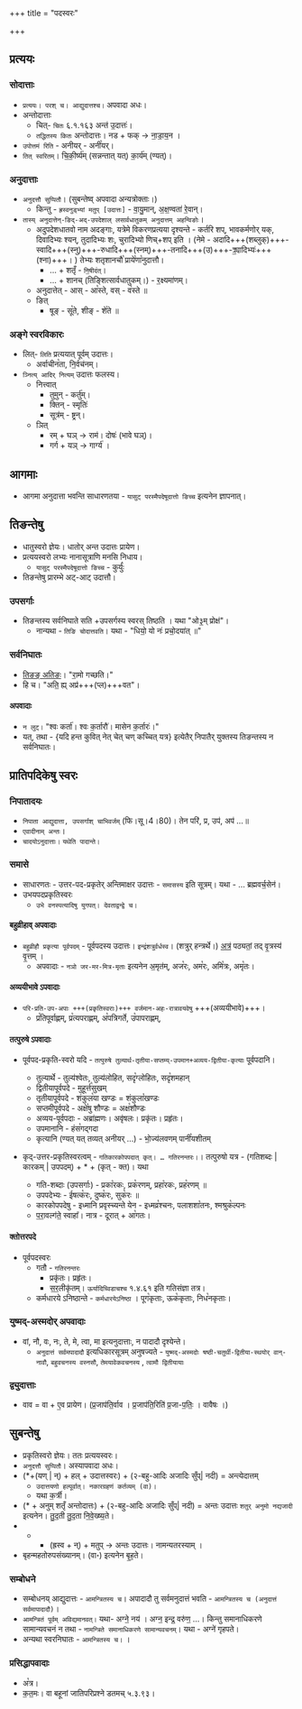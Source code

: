 +++
title = "पदस्वरः"

+++

## प्रत्ययः
### सोदात्ताः
- `प्रत्ययः। परश् च। आद्युदात्तश्च।` अपवादा अधः।
- अन्तोदात्ताः
  - चित्- `चितः` ६.१.१६३ अन्त॑ उ॒दात्तः॑।
  - `तद्धितस्य कितः` अन्तोदात्तः।  नड + फक् → ना॒डा॒य॒न ।
- `उपोत्तमं रिति` - अनीयर् - अनी꣡यर्।
- `तित् स्वरितम्`। चि॒की॒र्ष्य॑म् (सन्नन्तात् यत्) का॒र्य॑म् (ण्यत्)।

### अनुदात्ताः
- `अनुदत्तौ सुप्पितौ`। (सुबन्तेष्व् अपवादा अन्यत्रोक्ताः।)
  - किन्तु - `ह्रस्वनुड्भ्यां मतुप् [उदात्तः]` - वा॒यु॒मान्, अ॒क्ष॒ण्वता॑ रे॒वान्।
- `तास्य् अनुदात्तेन्-ङिद्-अद्-उपदेशाल् लसार्वधातुकम् अनुदात्तम् अहन्विङोः`।
  - अदुपदेशधातवो नाम अदङ्गाः, यत्रेमे विकरणप्रत्यया दृश्यन्ते - कर्तरि शप्, भावकर्मणोर् यक्, दिवादिभ्यः श्यन्, तुदादिभ्यः शः, चुरादिभ्यो णिच्+शप् इति । (नेमे - अदादि+++(शब्लुक्)+++-स्वादि+++(स्नु)+++-रुधादि+++(स्नम्)+++-तनादि+++(उ)+++-क्र्या॒दिभ्यः॑+++(श्ना)+++। ) तेभ्यः शतृशानचौ꣡ प्राये꣡णा꣡नुदात्तौ।
    - … + शतृँ - `नि॒षीद॑त्`।
    - … + शानच् (तिङ्शित्सार्वधातुकम्।) - र॒क्ष्यमा॑णम्। 
  - अनुदात्तेत् - आस् - आ꣡स्ते, वस् - व꣡स्ते ॥ 
  - ङित् 
    - षूङ् - सू꣡ते, शीङ् - शे꣡ते ॥

### अङ्गे स्वरविकारः
- लित्- `लिति` प्रत्ययात् पूर्वम् उदात्तः। 
  - अर्वाचीन꣡ता, नि॒र्वच॑नम्।
- `ञ्नित्य् आदिर् नित्यम्` उदात्तः फलस्य। 
  - नित्त्वात् 
    - तुमुन्  - कर्तु॑म्।
    - क्तिन् - स्मृतिः॑
    - सूत्र॑म् - ष्ट्रन्।
  - ञित् 
    - रम् + घञ् → राम॑। दोषः॑ (भावे घञ्)।
    - गर्ग + यञ् → गार्ग्य॑ ।
   

## आगमाः
- आगमा अनुदात्ता भवन्ति साधारणतया - `यासुट् परस्मैपदेषूदात्तो ङिच्च` इत्यनेन ज्ञापनात्।

## तिङन्तेषु
- धातुस्वरो ज्ञेयः। धातोर् अन्त उदात्तः प्रायेण।
- प्रत्ययस्वरो लभ्यः नानासूत्राणि मनसि निधाय।
  - `यासुट् परस्मैपदेषूदात्तो ङिच्च` - कुर्युः꣡
- तिङन्तेषु प्रारम्भे अट्-आट् उदात्तौ।

### उपसर्गाः
- तिङन्तस्य सर्वनिघाते सति +उपसर्गस्य स्वरस् तिष्ठति । यथा "ओ३॒म् प्रोक्ष॑"।  
  - नान्यथा - `तिङि चोदात्तवति`। यथा - "धियो॒ यो नः॑ प्रचो॒दया॑त् ॥"

### सर्वनिघातः
- [तिङङ् अतिङः](https://ashtadhyayi.github.io//sutra-details/?sutra=8.1.28)। "रा॒मो गच्छति।"
- हि च। "अति॒ ह्य् अप्र॑+++(प्ल)+++वत"।

#### अपवादाः
- `न लुट्।` "श्वः कर्ता॑। श्वः क॒र्तारौ॑। मासेन क॒र्तारः॑।"
- यत्, तथा - {यदि हन्त कुवित् नेत् चेत् चण् कच्चित् यत्र} इत्येतैर् निपातैर् युक्तस्य तिङन्तस्य न सर्वनिघातः।

## प्रातिपदिकेषु स्वरः
### निपातादयः
- `निपाता आद्युदात्ता, उपसर्गाश् चाभिवर्जम्` (फि।सू।4।80)। तेन परि॑, प्र, उप॑, अप॑ …॥
- `एवादीनाम् अन्तः`। 
- `चादयोऽनुदात्ताः।` `यथेति पादान्ते।` 

### समासे
- साधारणतः - उत्तर-पद-प्रकृतेर् अन्तिमाक्षर उदात्तः - `समासस्य` इति सूत्रम्। यथा - … ब्रह्मवर्च॒सेन॑।
- उभयपदप्रकृतिस्वरः
  - `उभे वनस्पत्यादिषु युगपत्। देवताद्वन्द्वे च।`
  
#### बहुव्रीहाव् अपवादाः
- `बहुव्रीहौ प्रकृत्या पूर्वपदम्` - पूर्वपदस्य उदात्तः। `इन्द्र॑शत्रुर्वर्धस्व`। (शत्रुर् हन्त्रर्थे।) [अत्र॑](/vedAH_yajuH/taittirIyam/saMhitA/sarva-prastutiH/2/5/) पठ्यतां॒ तद् वृ॒त्रस्य॑ वृ॒त्तम् ।
  - अपवादाः - `नञो जर-मर-मित्र-मृताः` इत्यनेन अ॒मृत॑म्, अज꣡रः, अम꣡रः, अमि꣡त्रः, अमृ꣡तः।

#### अव्ययीभावे ऽपवादाः
- `परि-प्रति-उप-अपाः +++(प्रकृतिस्वराः)+++ वर्जमान-अहः-रात्रावयवेषु` +++(अव्ययीभावे)+++।
  - प्र꣡तिपूर्वाह्णम्, प्र꣡त्यपराह्णम्, अ꣡पत्रिगर्ते, उ꣡पापराह्णम्,
  
#### तत्पुरुषे ऽपवादाः
- पूर्वपद-प्रकृति-स्वरो यदि - `तत्पुरुषे तुल्यार्थ-तृतीया-सप्तम्य्-उपमान+अव्यय-द्वितीया-कृत्याः` पूर्वपदानि।
  - तुल्यार्थे - तुल्य॑श्वेतः, तुल्य॑लोहित, सदृ꣡ग्लोहितः, सदृ꣡शमहान्
  - द्वितीयापूर्वपदे - मुहूर्त्त꣡सुखम्
  - तृतीयापूर्वपदे - शंकुल꣡या खण्डः = शंकुला꣡खण्डः
  - सप्तमीपूर्वपदे - अक्षे꣡षु शौण्डः = अक्ष꣡शौण्डः
  - अव्यय-पूर्वपदाः - अब्रा॑ह्मणः। अवृ॑षलः। प्रकृ॑तः। प्रहृ॑तः।
  - उपमानानि - हंस꣡गद्गदा
  - कृत्यानि (ण्यत् यत् तव्यत् अनीयर् …) - भो॒ज्य॑लवणम् पानी꣡यशीतम्
  

- कृद्-उत्तर-प्रकृतिस्वरत्वम् - `गतिकारकोपपदात् कृत्। … गतिरनन्तरः।`। तत्पुरुषो यत्र - (गतिशब्दः | कारकम् | उपपदम्) + * + (कृत् - क्त)। यथा
  - गति-शब्दाः (उपसर्गाः) - प्रका꣡रकः, प्रक꣡रणम्, प्रहा꣡रकः, प्रह꣡रणम् ॥
  - उपपदेभ्यः - ईषत्क꣡रः, दुष्क꣡रः, सुक꣡रः ॥
  - कारकोपपदेषु - इध्मानि प्रवृस्च्यन्ते येन - इध्मव्र꣡श्चनः, पलाशशा꣡तनः, श्मश्रुक꣡ल्पनः
  - प॒रा॒वल्ग॑ते॒ स्वाहा᳚। नात्र - दूरात् + आ꣡गतः। 

#### क्तोत्तरपदे
- पूर्वपदस्वरः 
  - गतौ - `गतिरनन्तरः` 
    - प्रकृ॑तः। प्रहृ॑तः।
    - स॒र॒लीकृ॑तम्। `ऊर्यादिच्विडाचश्च` १.४.६१ इति गतिसंज्ञा तत्र।
  - कर्मधारये ऽनिष्ठान्ते - `कर्मधारयेऽनिष्ठा` ।  पूग꣡कृताः, ऊक꣡कृताः, निध꣡नकृताः। 

### युष्मद्-अस्मदोर् अपवादाः
- वां, नौ, वः, नः, ते, मे, त्वा, मा इत्यनुदात्ताः, न पादादौ दृश्येन्ते।
  - `अनुदात्तं सर्वमपादादौ` इत्यधिकारसूत्रम् अनुषज्यते - `युष्मद्-अस्मदोः षष्ठी-चतुर्थी-द्वितीया-स्थयोर् वान्-नावौ`, `बहुवचनस्य वस्नसौ`, `तेमयावेकवचनस्य` , `त्वामौ द्वितीयायाः`

### द्व्युदात्ताः
- वाव = वा + ए॒व प्रायेण।  (प्र॒जाप॑ति॒र्वाव । प्र॒जाप॑ति॒रिति॑ प्र॒जा-प॒तिः॒ । वावैषः ।)

## सुबन्तेषु
- प्रकृतिस्वरो ज्ञेयः। ततः प्रत्ययस्वरः। 
- `अनुदत्तौ सुप्पितौ`। अस्यापवादा अधः।
- (*+(यण् | न्) + हल् + उदात्तस्वरः) +  (२-बहु-आदिः अजादिः सुँप्| नदी) = अन्त्येदात्तम् 
  - `उदात्तयणो हल्पूर्वात्। नकारग्रहणं कर्तव्यम् (वा)।` 
  - यथा क॒र्त्री।
- (* + अनुम् शतृँ अन्तोदात्तः) + (२-बहु-आदिः अजादिः सुँप्| नदी) = अन्तः उदात्तः `शतुर् अनुमो नद्यजादी` इत्यनेन। तु॒द॒ती तु॒द॒ता नि॒वे॒ख्ष्य॒ते। 
- * +  (ह्रस्व +  न्) + मतुप् → अन्तः उदात्तः। नामन्यतरस्याम् ।
- बृहन्महतोरुपसंख्यानम्। (वा॰) इत्यनेन बृ॒ह॒ते।

### सम्बोधने
- सम्बोधनय् आद्युदात्तः - `आमन्त्रितस्य च`। अपादादौ तु सर्वमनुदात्तं भवति - `आमन्त्रितस्य च (अनुदात्तं सर्वमापादादौ)`।
- `आमन्त्रितं पूर्वम् अविद्यमानवत्।` यथा- अग्ने॒ नय॑ । अग्न॒ इन्द्र॒ वरु॑ण॒ …। किन्तु समानाधिकरणे सामान्यवचनं न तथा - `नामन्त्रिते समानाधिकरणे सामान्यवचनम्`। यथा - अग्ने॑ गृहपते।
- अन्यथा स्वरनिघातः - `आमन्त्रितस्य च।` ।

### प्रसिद्धापवादाः
- अ꣡त्र।
- क॒त॒मः। वा बहूनां जातिपरिप्रश्ने डतमच् ५.३.९३।
